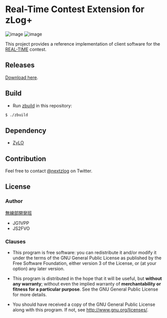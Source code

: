 Real-Time Contest Extension for zLog+
====

![image](https://img.shields.io/badge/Go-1.15-red.svg)
![image](https://img.shields.io/badge/license-GPL3-darkblue.svg)

This project provides a reference implementation of client software for the [REAL-TIME](http://ja1zlo.u-tokyo.org/rt/) contest.

## Releases

[Download here](https://github.com/jg1vpp/real/releases).

## Build

- Run [zbuild](https://github.com/nextzlog/zylo) in this repository:

```sh
$ ./zbuild
```

## Dependency

- [ZyLO](https://github.com/nextzlog/zylo)

## Contribution

Feel free to contact [@nextzlog](https://twitter.com/nextzlog) on Twitter.

## License

### Author

[無線部開発班](https://pafelog.net)

- JG1VPP
- JS2FVO

### Clauses

- This program is free software: you can redistribute it and/or modify it under the terms of the GNU General Public License as published by the Free Software Foundation, either version 3 of the License, or (at your option) any later version.

- This program is distributed in the hope that it will be useful, but **without any warranty**; without even the implied warranty of **merchantability or fitness for a particular purpose**.
See the GNU General Public License for more details.

- You should have received a copy of the GNU General Public License along with this program.
If not, see <http://www.gnu.org/licenses/>.
